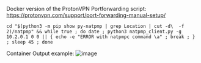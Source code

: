 Docker version of the ProtonVPN Portforwarding script:
https://protonvpn.com/support/port-forwarding-manual-setup/

```
cd "$(python3 -m pip show py-natpmp | grep Location | cut -d\  -f 2)/natpmp" && while true ; do date ; python3 natpmp_client.py -g 10.2.0.1 0 0 || { echo -e "ERROR with natpmpc command \a" ; break ; } ; sleep 45 ; done
```

Container Output example:
![image](https://github.com/leberschnitzel/protonpfw/assets/39628021/b668661c-0005-44cb-a305-c1dacecccd62)
